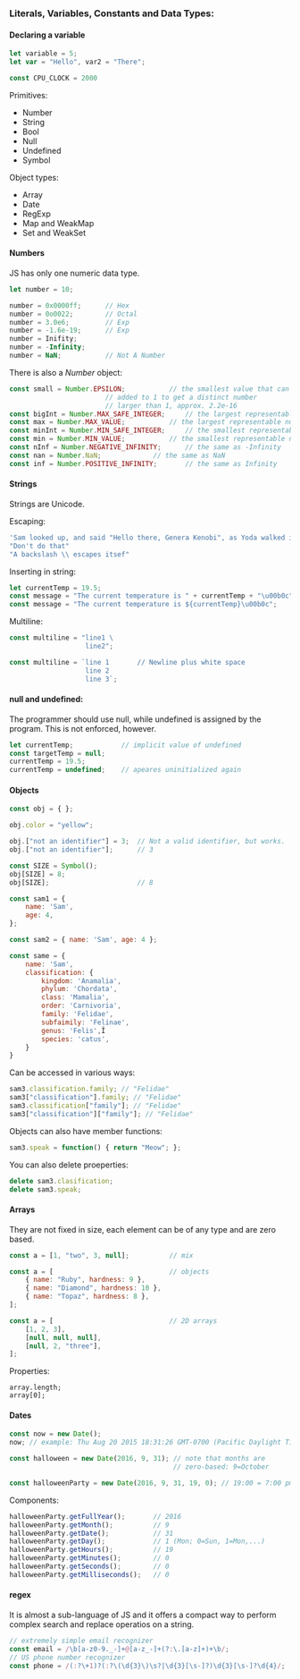 

### Literals, Variables, Constants and Data Types:


#### Declaring a variable

```js
let variable = 5;
let var = "Hello", var2 = "There";
```
```js
const CPU_CLOCK = 2000
```

Primitives:

* Number
* String
* Bool
* Null
* Undefined
* Symbol

Object types:

* Array
* Date
* RegExp
* Map and WeakMap
* Set and WeakSet
         
         
#### Numbers

JS has only one numeric data type. 

```js
let number = 10;

number = 0x0000ff;		// Hex
number = 0o0022;		// Octal
number = 3.0e6;			// Exp
number = -1.6e-19;		// Exp
number = Inifity;	
number = -Infinity;
number = NaN;			// Not A Number
```

There is also a _Number_ object:

```js
const small = Number.EPSILON; 			// the smallest value that can be
						// added to 1 to get a distinct number
						// larger than 1, approx. 2.2e-16
const bigInt = Number.MAX_SAFE_INTEGER; 	// the largest representable integer
const max = Number.MAX_VALUE; 			// the largest representable number
const minInt = Number.MIN_SAFE_INTEGER; 	// the smallest representable integer
const min = Number.MIN_VALUE; 			// the smallest representable number
const nInf = Number.NEGATIVE_INFINITY; 		// the same as -Infinity
const nan = Number.NaN; 			// the same as NaN
const inf = Number.POSITIVE_INFINITY; 		// the same as Infinity
```

#### Strings

Strings are Unicode.

Escaping:

```js
'Sam looked up, and said "Hello there, Genera Kenobi", as Yoda walked in.'
"Don't do that"
"A backslash \\ escapes itsef"
```

Inserting in string:

```js
let currentTemp = 19.5;
const message = "The current temperature is " + currentTemp + "\u00b0c";
const message = "The current temperature is ${currentTemp}\u00b0c";		// ES6
```

Multiline:

```js
const multiline = "line1 \
				   line2";
```
```js
const multiline = `line 1		// Newline plus white space
			       line 2
				   line 3`;
```

#### null and undefined:

The programmer should use null, while undefined is assigned by the program. This is not enforced, however.

```js
let currentTemp;			// implicit value of undefined
const targetTemp = null;
currentTemp = 19.5;
currentTemp = undefined;	// apeares uninitialized again
```
          
         
#### Objects

```js
const obj = { };
```
```js
obj.color = "yellow";

obj.["not an identifier"] = 3;	// Not a valid identifier, but works.
obj.["not an identifier"];		// 3

const SIZE = Symbol();
obj[SIZE] = 8;
obj[SIZE];						// 8
```


```js
const sam1 = {
	name: 'Sam',
	age: 4,
};

const sam2 = { name: 'Sam', age: 4 };

const same = {
	name: 'Sam',
	classification: {
		kingdom: 'Anamalia',
		phylum: 'Chordata',
		class: 'Mamalia',
		order: 'Carnivoria',
		family: 'Felidae',
		subfaimily: 'Felinae',
		genus: 'Felis',Î
		species: 'catus',
	}
}
```


Can be accessed in various ways: 

```js
sam3.classification.family; // "Felidae"
sam3["classification"].family; // "Felidae"
sam3.classification["family"]; // "Felidae"
sam3["classification"]["family"]; // "Felidae"
```

Objects can also have member functions:

```js
sam3.speak = function() { return "Meow"; };
```

You can also delete proeperties:

```js
delete sam3.clasification;
delete sam3.speak;
```

        
         
#### Arrays

They are not fixed in size, each element can be of any type and are zero based.

```js
const a = [1, "two", 3, null];			// mix

const a = [								// objects
	{ name: "Ruby", hardness: 9 },
	{ name: "Diamond", hardness: 10 },
	{ name: "Topaz", hardness: 8 },
];

const a = [								// 2D arrays
	[1, 2, 3],
	[null, null, null],
	[null, 2, "three"],
];
```

Properties:
```
array.length;
array[0];
```
          
           
#### Dates

```js
const now = new Date();
now; // example: Thu Aug 20 2015 18:31:26 GMT-0700 (Pacific Daylight Time)
```

```js
const halloween = new Date(2016, 9, 31); // note that months are
										 // zero-based: 9=October
```

```js
const halloweenParty = new Date(2016, 9, 31, 19, 0); // 19:00 = 7:00 pm
```

Components:

```js
halloweenParty.getFullYear(); 		// 2016
halloweenParty.getMonth(); 			// 9
halloweenParty.getDate(); 			// 31
halloweenParty.getDay(); 			// 1 (Mon; 0=Sun, 1=Mon,...)
halloweenParty.getHours(); 			// 19
halloweenParty.getMinutes(); 		// 0
halloweenParty.getSeconds(); 		// 0
halloweenParty.getMilliseconds(); 	// 0
```
        
        
#### regex

It is almost a sub-language of JS and it offers a compact way to perform complex search and replace operatios on a string.


```js
// extremely simple email recognizer
const email = /\b[a-z0-9._-]+@[a-z_-]+(?:\.[a-z]+)+\b/;
// US phone number recognizer
const phone = /(:?\+1)?(:?\(\d{3}\)\s?|\d{3}[\s-]?)\d{3}[\s-]?\d{4}/;
```
